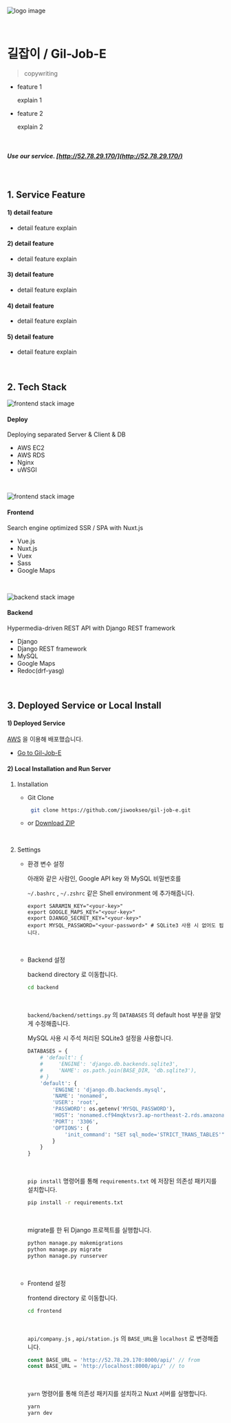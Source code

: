 ![logo image](asset/image/og_image.png)

&nbsp;

# 길잡이 / Gil-Job-E 

>  copywriting

- feature 1

  explain 1

- feature 2

  explain 2

&nbsp;

##### Use our service. [http://52.78.29.170/](http://52.78.29.170/)

&nbsp;

## 1. Service Feature

#### 1) detail feature

- detail feature explain

#### 2) detail feature

- detail feature explain

#### 3) detail feature

- detail feature explain

#### 4) detail feature

- detail feature explain

#### 5) detail feature

- detail feature explain

&nbsp;

## 2. Tech Stack

![frontend stack image](asset/image/deploy_stack.png)

#### Deploy

Deploying separated Server & Client & DB

* AWS EC2
* AWS RDS
* Nginx
* uWSGI

&nbsp;

![frontend stack image](asset/image/fe_stack.png)

#### Frontend

Search engine optimized SSR / SPA with Nuxt.js

- Vue.js
- Nuxt.js
- Vuex
- Sass
- Google Maps

&nbsp;

![backend stack image](asset/image/be_stack.png)

#### Backend

 Hypermedia-driven REST API with Django REST framework 

- Django
- Django REST framework
- MySQL
- Google Maps
- Redoc(drf-yasg)

&nbsp;

## 3. Deployed Service or Local Install

#### 1) Deployed Service

[AWS](https://aws.amazon.com/) 을 이용해 배포했습니다.

- [Go to Gil-Job-E](http://52.78.29.170/)

#### 2) Local Installation and Run Server

1. Installation

   - Git Clone

       ```bash
        git clone https://github.com/jiwookseo/gil-job-e.git
       ```

   - or [Download ZIP](https://github.com/jiwookseo/gil-job-e/archive/develop.zip)

   &nbsp;
   
2. Settings

   *  환경 변수 설정

        아래와 같은 사람인, Google API key 와 MySQL 비밀번호를
   
         `~/.bashrc` ,  `~/.zshrc` 같은 Shell environment 에 추가해줍니다.
        
        ```
	    export SARAMIN_KEY="<your-key>"
	    export GOOGLE_MAPS_KEY="<your-key>"
	    export DJANGO_SECRET_KEY="<your-key>"
	    export MYSQL_PASSWORD="<your-password>" # SQLite3 사용 시 없어도 됩니다.
	    ```
	
	    &nbsp;
	
	* Backend 설정
	
	    backend directory 로 이동합니다.
	
	    ```bash
	    cd backend
	    ```
	
	    &nbsp;
	
	    `backend/backend/settings.py` 의 `DATABASES` 의 default host 부분을 알맞게 수정해줍니다.
	
	    MySQL 사용 시 주석 처리된 SQLite3 설정을 사용합니다.
	
	    ```python
	    DATABASES = {
	        # 'default': {
	        #     'ENGINE': 'django.db.backends.sqlite3',
	        #     'NAME': os.path.join(BASE_DIR, 'db.sqlite3'),
	        # }
	        'default': {
	            'ENGINE': 'django.db.backends.mysql',
	            'NAME': 'nonamed',
	            'USER': 'root',
	            'PASSWORD': os.getenv('MYSQL_PASSWORD'),
	            'HOST': 'nonamed.cf94mqktvsr3.ap-northeast-2.rds.amazonaws.com',
	            'PORT': '3306',
	            'OPTIONS': {
	                'init_command': "SET sql_mode='STRICT_TRANS_TABLES'"
	            }
	        }
	    }
	    ```
	
	    &nbsp;

	    `pip install` 명령어를 통해 `requirements.txt` 에 저장된 의존성 패키지를 설치합니다.
   
	    ```bash
       pip install -r requirements.txt
       ```
   
       &nbsp;
   
       migrate를 한 뒤 Django 프로젝트를 실행합니다.
   
       ```bash
       python manage.py makemigrations
       python manage.py migrate
       python manage.py runserver
       ```
   
   &nbsp;
   
   *  Frontend 설정
   
       frontend directory 로 이동합니다.
   
       ```bash
       cd frontend
       ```
   
       &nbsp;
   
       `api/company.js` ,  `api/station.js` 의 `BASE_URL`을 `localhost` 로 변경해줍니다.
	    
	    ```js
	    const BASE_URL = 'http://52.78.29.170:8000/api/' // from
       const BASE_URL = 'http://localhost:8000/api/' // to
       ```
       
       &nbsp;
       
       `yarn` 명령어를 통해 의존성 패키지를 설치하고 Nuxt 서버를 실행합니다.
       
       ```bash
       yarn
       yarn dev
       ```
       


